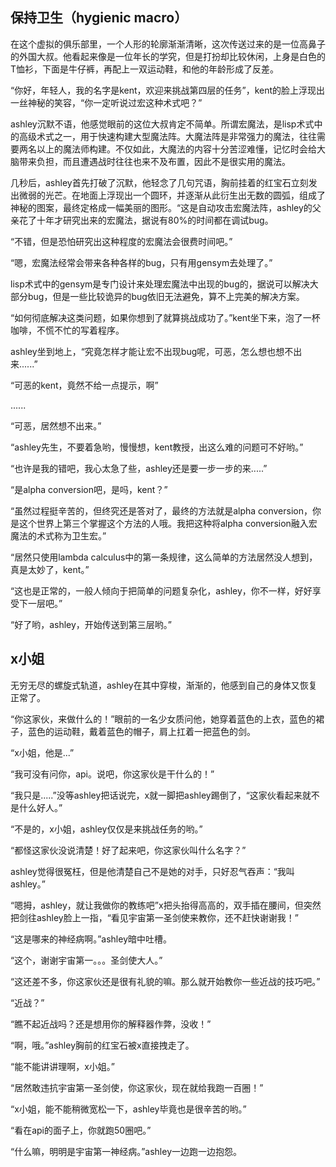 ## 保持卫生（hygienic macro）  
  

在这个虚拟的俱乐部里，一个人形的轮廓渐渐清晰，这次传送过来的是一位高鼻子的外国大叔。他看起来像是一位年长的学究，但是打扮却比较休闲，上身是白色的T恤衫，下面是牛仔裤，再配上一双运动鞋，和他的年龄形成了反差。  
  
  
“你好，年轻人，我的名字是kent，欢迎来挑战第四层的任务”，kent的脸上浮现出一丝神秘的笑容，“你一定听说过宏这种术式吧？”  
  
ashley沉默不语，他感觉眼前的这位大叔肯定不简单。所谓宏魔法，是lisp术式中的高级术式之一，用于快速构建大型魔法阵。大魔法阵是非常强力的魔法，往往需要两名以上的魔法师构建。不仅如此，大魔法的内容十分苦涩难懂，记忆时会给大脑带来负担，而且遭遇战时往往也来不及布置，因此不是很实用的魔法。  
  

几秒后，ashley首先打破了沉默，他轻念了几句咒语，胸前挂着的红宝石立刻发出微弱的光芒。在地面上浮现出一个圆环，并逐渐从此衍生出无数的圆弧，组成了神秘的图案，最终定格成一幅美丽的图形。“这是自动攻击宏魔法阵，ashley的父亲花了十年才研究出来的宏魔法，据说有80%的时间都在调试bug。  
  
“不错，但是恐怕研究出这种程度的宏魔法会很费时间吧。”  
  
“嗯，宏魔法经常会带来各种各样的bug，只有用gensym去处理了。”  
  
lisp术式中的gensym是专门设计来处理宏魔法中出现的bug的，据说可以解决大部分bug，但是一些比较诡异的bug依旧无法避免，算不上完美的解决方案。  
  
“如何彻底解决这类问题，如果你想到了就算挑战成功了。”kent坐下来，泡了一杯咖啡，不慌不忙的写着程序。  
  

ashley坐到地上，“究竟怎样才能让宏不出现bug呢，可恶，怎么想也想不出来......”  
  
“可恶的kent，竟然不给一点提示，啊”  
  
......  
  
“可恶，居然想不出来。”  
  
“ashley先生，不要着急哟，慢慢想，kent教授，出这么难的问题可不好哟。”  
  
“也许是我的错吧，我心太急了些，ashley还是要一步一步的来.....”  
  
“是alpha conversion吧，是吗，kent？”  
  
“虽然过程挺辛苦的，但终究还是答对了，最终的方法就是alpha conversion，你是这个世界上第三个掌握这个方法的人哦。我把这种将alpha conversion融入宏魔法的术式称为卫生宏。”  
  
“居然只使用lambda calculus中的第一条规律，这么简单的方法居然没人想到，真是太妙了，kent。”  
  
“这也是正常的，一般人倾向于把简单的问题复杂化，ashley，你不一样，好好享受下一层吧。”  
  
“好了哟，ashley，开始传送到第三层哟。”  
  

## x小姐  
  
无穷无尽的螺旋式轨道，ashley在其中穿梭，渐渐的，他感到自己的身体又恢复正常了。  
  
“你这家伙，来做什么的！”眼前的一名少女质问他，她穿着蓝色的上衣，蓝色的裙子，蓝色的运动鞋，戴着蓝色的帽子，肩上扛着一把蓝色的剑。  
  
“x小姐，他是...”  
  
“我可没有问你，api。说吧，你这家伙是干什么的！”  
  
“我只是.....”没等ashley把话说完，x就一脚把ashley踢倒了，“这家伙看起来就不是什么好人。”  
  
“不是的，x小姐，ashley仅仅是来挑战任务的哟。”  
  
“都怪这家伙没说清楚！好了起来吧，你这家伙叫什么名字？”  
  
ashley觉得很冤枉，但是他清楚自己不是她的对手，只好忍气吞声：“我叫ashley。”  
  
“嗯拇，ashley，就让我做你的教练吧”x把头抬得高高的，双手插在腰间，但突然把剑往ashley脸上一指，“看见宇宙第一圣剑使来教你，还不赶快谢谢我！”  
  
“这是哪来的神经病啊。”ashley暗中吐槽。  
  
“这个，谢谢宇宙第一。。。圣剑使大人。”  
  
“这还差不多，你这家伙还是很有礼貌的嘛。那么就开始教你一些近战的技巧吧。”  
  
“近战？”  
  
“瞧不起近战吗？还是想用你的解释器作弊，没收！”  
  
“啊，哦。”ashley胸前的红宝石被x直接拽走了。  
  
“能不能讲讲理啊，x小姐。”  
  
“居然敢违抗宇宙第一圣剑使，你这家伙，现在就给我跑一百圈！”  
  
“x小姐，能不能稍微宽松一下，ashley毕竟也是很辛苦的哟。”  
  
“看在api的面子上，你就跑50圈吧。”  
  
“什么嘛，明明是宇宙第一神经病。”ashley一边跑一边抱怨。  
  

